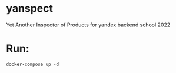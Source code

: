 # yanspect
Yet Another Inspector of Products for yandex backend school 2022

# Run:
```commandline
docker-compose up -d
```